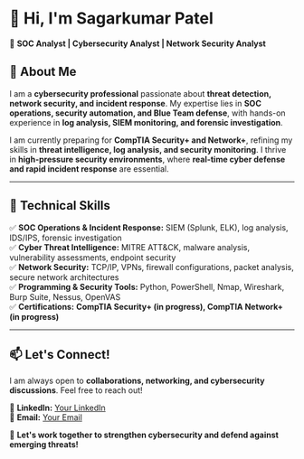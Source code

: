 # 👋 Hi, I'm Sagarkumar Patel 
🔹 **SOC Analyst | Cybersecurity Analyst | Network Security Analyst**  

## 🔹 About Me  
I am a **cybersecurity professional** passionate about **threat detection, network security, and incident response**. My expertise lies in **SOC operations, security automation, and Blue Team defense**, with hands-on experience in **log analysis, SIEM monitoring, and forensic investigation**.  

I am currently preparing for **CompTIA Security+ and Network+**, refining my skills in **threat intelligence, log analysis, and security monitoring**. I thrive in **high-pressure security environments**, where **real-time cyber defense and rapid incident response** are essential.  

---

## 🔹 Technical Skills  
✅ **SOC Operations & Incident Response:** SIEM (Splunk, ELK), log analysis, IDS/IPS, forensic investigation  
✅ **Cyber Threat Intelligence:** MITRE ATT&CK, malware analysis, vulnerability assessments, endpoint security  
✅ **Network Security:** TCP/IP, VPNs, firewall configurations, packet analysis, secure network architectures  
✅ **Programming & Security Tools:** Python, PowerShell, Nmap, Wireshark, Burp Suite, Nessus, OpenVAS  
✅ **Certifications:** **CompTIA Security+ (in progress), CompTIA Network+ (in progress)**  

---


## 📫 Let's Connect!  
I am always open to **collaborations, networking, and cybersecurity discussions**. Feel free to reach out!  

🔹 **LinkedIn:** [Your LinkedIn](#https://www.linkedin.com/in/sagar-patel-48612a311/)  
🔹 **Email:** [Your Email](#sagarpatel7699@gmail.com)  

🚀 **Let's work together to strengthen cybersecurity and defend against emerging threats!**  
